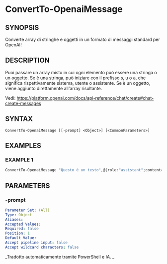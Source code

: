 ﻿---
external help file: powershai-help.xml
schema: 2.0.0
powershai: true
---

# ConvertTo-OpenaiMessage

## SYNOPSIS <!--!= @#Synop !-->
Converte array di stringhe e oggetti in un formato di messaggi standard per OpenAI!

## DESCRIPTION <!--!= @#Desc !-->
Puoi passare un array misto in cui ogni elemento può essere una stringa o un oggetto.
Se è una stringa, può iniziare con il prefisso s, u o a, che significa rispettivamente sistema, utente o assistente.
Se è un oggetto, viene aggiunto direttamente all'array risultante.

Vedi: https://platform.openai.com/docs/api-reference/chat/create#chat-create-messages

## SYNTAX <!--!= @#Syntax !-->

```
ConvertTo-OpenaiMessage [[-prompt] <Object>] [<CommonParameters>]
```

## EXAMPLES <!--!= @#Ex !-->

### EXAMPLE 1
```powershell
ConvertTo-OpenaiMessage "Questo è un testo",@{role:"assistant";content="Risposta assistente"}, "s:Msg system"
```


## PARAMETERS <!--!= @#Params !-->

### -prompt

```yml
Parameter Set: (All)
Type: Object
Aliases: 
Accepted Values: 
Required: false
Position: 1
Default Value: 
Accept pipeline input: false
Accept wildcard characters: false
```


<!--PowershaiAiDocBlockStart-->
_Tradotto automaticamente tramite PowerShell e IA. 
_
<!--PowershaiAiDocBlockEnd-->
